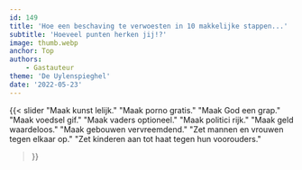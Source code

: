 ```yaml
---
id: 149
title: 'Hoe een beschaving te verwoesten in 10 makkelijke stappen...'
subtitle: 'Hoeveel punten herken jij!?'
image: thumb.webp
anchor: Top
authors:
    - Gastauteur
theme: 'De Uylenspieghel'
date: '2022-05-23'
---
```


{{< slider
	"Maak kunst lelijk."
	"Maak porno gratis."
	"Maak God een grap."
	"Maak voedsel gif."
	"Maak vaders optioneel."
	"Maak politici rijk."
	"Maak geld waardeloos."
	"Maak gebouwen vervreemdend."
	"Zet mannen en vrouwen tegen elkaar op."
	"Zet kinderen aan tot haat tegen hun voorouders."
>}}
